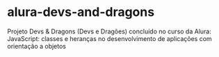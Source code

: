 # alura-devs-and-dragons
Projeto Devs &amp; Dragons (Devs e Dragões) concluído no curso da Alura: JavaScript: classes e heranças no desenvolvimento de aplicações com orientação a objetos 
